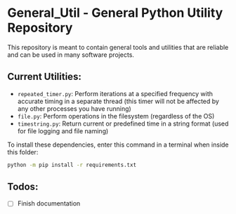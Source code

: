 # General_Util - General Python Utility Repository

This repository is meant to contain general tools and utilities that are reliable and can be used in many software projects.

## Current Utilities:
- `repeated_timer.py`: Perform iterations at a specified frequency with accurate timing in a separate thread (this timer will not be affected by any other processes you have running)
- `file.py`: Perform operations in the filesystem (regardless of the OS)
- `timestring.py`: Return current or predefined time in a string format (used for file logging and file naming)

To install these dependencies, enter this command in a terminal when inside this folder:
``` bash
python -m pip install -r requirements.txt
```

## Todos:

- [ ] Finish documentation